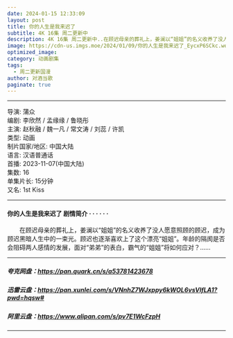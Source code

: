 ```yaml
---
date: 2024-01-15 12:33:09
layout: post
title: 你的人生是我来迟了
subtitle: 4K 16集 周二更新中
description: 4K 16集 周二更新中..在顾迟母亲的葬礼上，姜澜以“姐姐”的名义收养了没人愿意照顾的顾迟，成为顾迟黑暗人生中的一束光。顾迟也逐渐喜欢上了这个漂亮“姐姐”。年龄的隔阂是否会阻碍两人感情的发展，面对“弟弟”的表白，霸气的“姐姐”将如何应对？...
image: https://cdn-us.imgs.moe/2024/01/09/你的人生是我来迟了_EycxP6SCkc.webp
optimized_image: 
category: 动画剧集
tags:
  - 周二更新国漫
author: 对酒当歌
paginate: true
---
```


---

导演: 蒲众  
编剧: 李欣然 / 孟缘缘 / 鲁晓彤  
主演: 赵秋融 / 魏一凡 / 常文涛 / 刘蕊 / 许凯  
类型: 动画  
制片国家/地区: 中国大陆  
语言: 汉语普通话  
首播: 2023-11-07(中国大陆)  
集数: 16  
单集片长: 15分钟  
又名: 1st Kiss  

---

#### 你的人生是我来迟了 剧情简介 · · · · · ·

　　在顾迟母亲的葬礼上，姜澜以“姐姐”的名义收养了没人愿意照顾的顾迟，成为顾迟黑暗人生中的一束光。顾迟也逐渐喜欢上了这个漂亮“姐姐”。年龄的隔阂是否会阻碍两人感情的发展，面对“弟弟”的表白，霸气的“姐姐”将如何应对？……

---

##### 夸克网盘：<https://pan.quark.cn/s/a53781423678>

##### 迅雷云盘：<https://pan.xunlei.com/s/VNnhZ7WJxppy6kWOL6vsVlfLA1?pwd=hqsw#>

##### 阿里云盘：<https://www.alipan.com/s/pv7E1WcFzpH>

---
